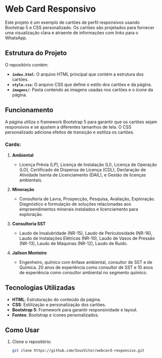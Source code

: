 # Web Card Responsivo

Este projeto é um exemplo de cartões de perfil responsivos usando Bootstrap 5 e CSS personalizado. Os cartões são projetados para fornecer uma visualização clara e atraente de informações com links para o WhatsApp.

## Estrutura do Projeto

O repositório contém:

- **`index.html`**: O arquivo HTML principal que contém a estrutura dos cartões.
- **`style.css`**: O arquivo CSS que define o estilo dos cartões e da página.
- **`imagens/`**: Pasta contendo as imagens usadas nos cartões e o ícone da página.

## Funcionamento

A página utiliza o framework Bootstrap 5 para garantir que os cartões sejam responsivos e se ajustem a diferentes tamanhos de tela. O CSS personalizado adiciona efeitos de transição e estiliza os cartões.

### Cards:

1. **Ambiental**
   - Licença Prévia (LP), Licença de Instalação (LI), Licença de Operação (LO), Certificado de Dispensa de Licença (CDL), Declaração de Atividade Isenta de Licenciamento (DAIL), e Gestão de licenças ambientais.

2. **Mineração**
   - Consultoria de Lavra, Prospecção, Pesquisa, Avaliação, Exploração. Diagnóstico e formulação de soluções relacionadas aos empreendimentos minerais instalados e licenciamento para exploração.

3. **Consultoria SST**
   - Laudo de Insalubridade (NR-15), Laudo de Periculosidade (NR-16), Laudo de Instalações Elétricas (NR-10), Laudo de Vasos de Pressão (NR-13), Laudo de Máquinas (NR-12), Laudo de Ruído.

4. **Jailson Monteiro**
   - Engenheiro, químico com ênfase ambiental, consultor de SST e de Química. 20 anos de experiência como consultor de SST e 10 anos de experiência como consultor ambiental no segmento químico.

## Tecnologias Utilizadas

- **HTML**: Estruturação do conteúdo da página.
- **CSS**: Estilização e personalização dos cartões.
- **Bootstrap 5**: Framework para garantir responsividade e layout.
- **Fontes**: Bootstrap e ícones personalizados.

## Como Usar

1. Clone o repositório:
   ```bash
   git clone https://github.com/SouzVitor/webcard-responsivo.git
